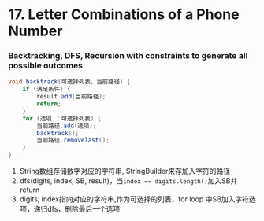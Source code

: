 # 17. Letter Combinations of a Phone Number

### Backtracking, DFS, Recursion with constraints to generate all possible outcomes

```java
void backtrack(可选择列表，当前路径) {
	if (满足条件) {
		result.add(当前路径);
		return;
	}
	for (选项 ：可选择列表) {
		当前路径.add(选项);
		backtrack();
		当前路径.removelast();
	}
}
```

1. String数组存储数字对应的字符串, StringBuilder来存加入字符的路径
2. dfs(digits, index, SB, result)，当`index == digits.length()`加入SB并return
3. digits, index指向对应的字符串,作为可选择的列表，for loop 中SB加入字符选项，递归dfs，删除最后一个选项

